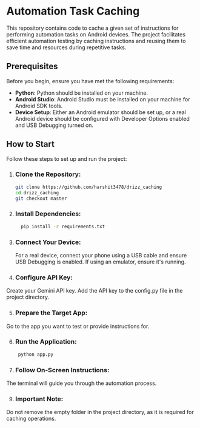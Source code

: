                                                           
# Automation Task Caching

This repository contains code to cache a given set of instructions for performing automation tasks on Android devices. The project facilitates efficient automation testing by caching instructions and reusing them to save time and resources during repetitive tasks.

## Prerequisites

Before you begin, ensure you have met the following requirements:

- **Python**: Python should be installed on your machine.
- **Android Studio**: Android Studio must be installed on your machine for Android SDK tools.
- **Device Setup**: Either an Android emulator should be set up, or a real Android device should be configured with Developer Options enabled and USB Debugging turned on.

## How to Start

Follow these steps to set up and run the project:

1. ### **Clone the Repository**:
   ```bash
   git clone https://github.com/harshit3478/drizz_caching 
   cd drizz_caching
   git checkout master
2. ###  **Install Dependencies**:
   ```bash
     pip install -r requirements.txt
3. ### **Connect Your Device**:
     For a real device, connect your phone using a USB cable and ensure USB Debugging is enabled. If using an emulator, ensure it's running.

4. ### **Configure API Key**:
  Create your Gemini API key.
  Add the API key to the config.py file in the project directory.

5. ### **Prepare the Target App**:
  Go to the app you want to test or provide instructions for.

6. ### **Run the Application**:
   ```bash
    python app.py

8.  ###  **Follow On-Screen Instructions**:
   The terminal will guide you through the automation process.

9.  ### **Important Note**:
   Do not remove the empty folder in the project directory, as it is required for caching operations.
